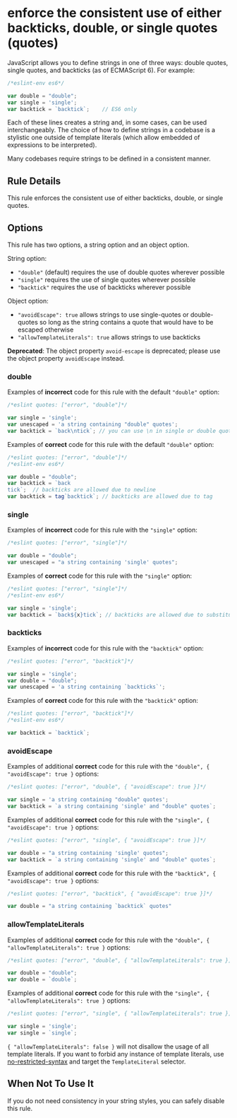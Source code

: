 # enforce the consistent use of either backticks, double, or single quotes (quotes)

JavaScript allows you to define strings in one of three ways: double quotes, single quotes, and backticks (as of ECMAScript 6). For example:

```js
/*eslint-env es6*/

var double = "double";
var single = 'single';
var backtick = `backtick`;    // ES6 only
```

Each of these lines creates a string and, in some cases, can be used interchangeably. The choice of how to define strings in a codebase is a stylistic one outside of template literals (which allow embedded of expressions to be interpreted).

Many codebases require strings to be defined in a consistent manner.

## Rule Details

This rule enforces the consistent use of either backticks, double, or single quotes.

## Options

This rule has two options, a string option and an object option.

String option:

* `"double"` (default) requires the use of double quotes wherever possible
* `"single"` requires the use of single quotes wherever possible
* `"backtick"` requires the use of backticks wherever possible

Object option:

* `"avoidEscape": true` allows strings to use single-quotes or double-quotes so long as the string contains a quote that would have to be escaped otherwise
* `"allowTemplateLiterals": true` allows strings to use backticks

**Deprecated**: The object property `avoid-escape` is deprecated; please use the object property `avoidEscape` instead.

### double

Examples of **incorrect** code for this rule with the default `"double"` option:

```js
/*eslint quotes: ["error", "double"]*/

var single = 'single';
var unescaped = 'a string containing "double" quotes';
var backtick = `back\ntick`; // you can use \n in single or double quoted strings
```

Examples of **correct** code for this rule with the default `"double"` option:

```js
/*eslint quotes: ["error", "double"]*/
/*eslint-env es6*/

var double = "double";
var backtick = `back
tick`;  // backticks are allowed due to newline
var backtick = tag`backtick`; // backticks are allowed due to tag
```

### single

Examples of **incorrect** code for this rule with the `"single"` option:

```js
/*eslint quotes: ["error", "single"]*/

var double = "double";
var unescaped = "a string containing 'single' quotes";
```

Examples of **correct** code for this rule with the `"single"` option:

```js
/*eslint quotes: ["error", "single"]*/
/*eslint-env es6*/

var single = 'single';
var backtick = `back${x}tick`; // backticks are allowed due to substitution
```

### backticks

Examples of **incorrect** code for this rule with the `"backtick"` option:

```js
/*eslint quotes: ["error", "backtick"]*/

var single = 'single';
var double = "double";
var unescaped = 'a string containing `backticks`';
```

Examples of **correct** code for this rule with the `"backtick"` option:

```js
/*eslint quotes: ["error", "backtick"]*/
/*eslint-env es6*/

var backtick = `backtick`;
```

### avoidEscape

Examples of additional **correct** code for this rule with the `"double", { "avoidEscape": true }` options:

```js
/*eslint quotes: ["error", "double", { "avoidEscape": true }]*/

var single = 'a string containing "double" quotes';
var backtick = `a string containing 'single' and "double" quotes`;
```

Examples of additional **correct** code for this rule with the `"single", { "avoidEscape": true }` options:

```js
/*eslint quotes: ["error", "single", { "avoidEscape": true }]*/

var double = "a string containing 'single' quotes";
var backtick = `a string containing 'single' and "double" quotes`;
```

Examples of additional **correct** code for this rule with the `"backtick", { "avoidEscape": true }` options:

```js
/*eslint quotes: ["error", "backtick", { "avoidEscape": true }]*/

var double = "a string containing `backtick` quotes"
```

### allowTemplateLiterals

Examples of additional **correct** code for this rule with the `"double", { "allowTemplateLiterals": true }` options:

```js
/*eslint quotes: ["error", "double", { "allowTemplateLiterals": true }]*/

var double = "double";
var double = `double`;
```

Examples of additional **correct** code for this rule with the `"single", { "allowTemplateLiterals": true }` options:

```js
/*eslint quotes: ["error", "single", { "allowTemplateLiterals": true }]*/

var single = 'single';
var single = `single`;
```

`{ "allowTemplateLiterals": false }` will not disallow the usage of all template literals. If you want to forbid any instance of template literals, use [no-restricted-syntax](https://eslint.org/docs/rules/no-restricted-syntax) and target the `TemplateLiteral` selector.

## When Not To Use It

If you do not need consistency in your string styles, you can safely disable this rule.
